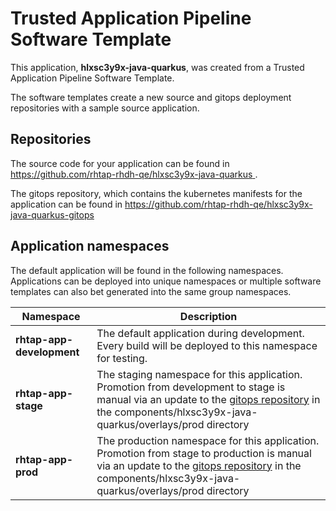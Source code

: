 # Trusted Application Pipeline Software Template

This application, **hlxsc3y9x-java-quarkus**, was created from a Trusted Application Pipeline Software Template.

The software templates create a new source and gitops deployment repositories with a sample source application. 

## Repositories

The source code for your application can be found in [https://github.com/rhtap-rhdh-qe/hlxsc3y9x-java-quarkus ](https://github.com/rhtap-rhdh-qe/hlxsc3y9x-java-quarkus ).
 
The gitops repository, which contains the kubernetes manifests for the application can be found in 
[https://github.com/rhtap-rhdh-qe/hlxsc3y9x-java-quarkus-gitops ](https://github.com/rhtap-rhdh-qe/hlxsc3y9x-java-quarkus-gitops ) 

## Application namespaces 

The default application will be found in the following namespaces. Applications can be deployed into unique namespaces or multiple software templates can also bet generated into the same group namespaces.  

|  Namespace   |  Description   |  
| -------- | -------- |   
| **rhtap-app-development** | The default application during development. Every build will be deployed to this namespace for testing. | 
| **rhtap-app-stage** | The staging namespace for this application. Promotion from development to stage is manual via an update to the [gitops repository](https://github.com/rhtap-rhdh-qe/hlxsc3y9x-java-quarkus-gitops ) in the components/hlxsc3y9x-java-quarkus/overlays/prod directory |  
| **rhtap-app-prod** | The production namespace for this application. Promotion from stage to production is manual via an update to the [gitops repository](https://github.com/rhtap-rhdh-qe/hlxsc3y9x-java-quarkus-gitops ) in the components/hlxsc3y9x-java-quarkus/overlays/prod directory | 